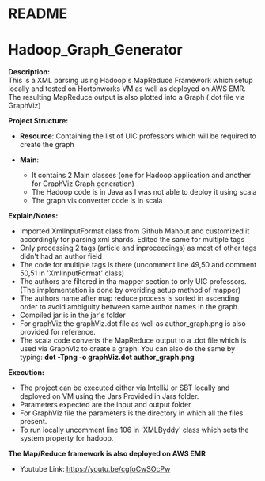 # README #

# Hadoop_Graph_Generator #


**Description:**  
This is a XML parsing using Hadoop's MapReduce Framework which setup locally and tested on Hortonworks VM as well as deployed on AWS EMR. The resulting MapReduce output is also plotted into a Graph (.dot file via GraphViz)   


**Project Structure:** 

- **Resource**: Containing the list of UIC professors which will be required to create the graph
    
- **Main**: 

    - It contains 2 Main classes (one for Hadoop application and another for GraphViz Graph generation)
    - The Hadoop code is in Java as I was not able to deploy it using scala
    - The graph vis converter code is in scala
    
**Explain/Notes:**

 - Imported XmlInputFormat class from Github Mahout and customized it accordingly for parsing xml shards. Edited the same for multiple tags
 - Only processing 2 tags (article and inproceedings) as most of other tags didn't had an author field 
 - The code for multiple tags is there (uncomment line 49,50 and comment 50,51 in 'XmlInputFormat' class)
 - The authors are filtered in tha mapper section to only UIC professors.(The implementation is done by overiding setup method of mapper)
 - The authors name after map reduce process is sorted in ascending order to avoid ambiguity between same author names in the graph.
 - Compiled jar is in the jar's folder
 - For graphViz the graphViz.dot file as well as author_graph.png is also provided for reference.
 - The scala code converts the MapReduce output to a .dot file which is used via GraphViz to create a graph. You can also do the same by typing: **dot -Tpng -o graphViz.dot author_graph.png**
 
**Execution:**

 - The project can be executed either via IntelliJ or SBT locally and deployed on VM using the Jars Provided in Jars folder.
 - Parameters expected are the input and output folder
 - For GraphViz file the parameters is the directory in which all the files present.
 - To run locally uncomment line 106 in 'XMLByddy' class which sets the system property for hadoop.
 
 
 **The Map/Reduce framework is also deployed on AWS EMR**
 
 - Youtube Link:  https://youtu.be/cgfoCwSOcPw
 
 
